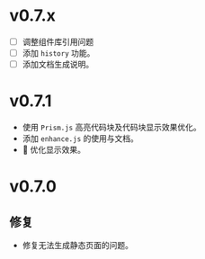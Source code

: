 # v0.7.x

- [ ] 调整组件库引用问题
- [ ] 添加 `history` 功能。
- [ ] 添加文档生成说明。

# v0.7.1

- 使用 `Prism.js` 高亮代码块及代码块显示效果优化。
- 添加 `enhance.js` 的使用与文档。
- 💄 优化显示效果。

# v0.7.0

## 修复
- 修复无法生成静态页面的问题。
